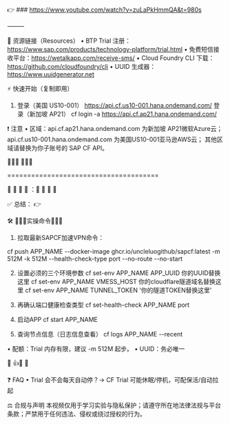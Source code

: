 👉 ### https://www.youtube.com/watch?v=zuLaPkHmmQA&t=980s

⸻

🔗 资源链接（Resources）
 • BTP Trial 注册：https://www.sap.com/products/technology-platform/trial.html
 • 免费短信接收平台：https://wetalkapp.com/receive-sms/
 • Cloud Foundry CLI 下载：https://github.com/cloudfoundry/cli
 • UUID 生成器：https://www.uuidgenerator.net

⚡ 快速开始（复制即用）
1) 登录（美国 US10-001）
https://api.cf.us10-001.hana.ondemand.com/
   登录（新加坡 AP21）
cf login -a https://api.cf.ap21.hana.ondemand.com/

❗ 注意
 • 区域：api.cf.ap21.hana.ondemand.com 为新加坡 AP21微软Azure云；
   api.cf.us10-001.hana.ondemand.com 为美国US10-001亚马逊AWS云；
   其他区域请替换为你子账号的 SAP CF API。

📌📌📌 📌📌📌

======================================

🚀 🚀 🚀 🔹 ：🔹  🚀 🚀 🚀 

✅ 总结：
👉 

🛠️ 🚩🚩🚩实操命令🚩🚩🚩
1. 拉取最新SAPCF加速VPN命令：

cf push APP_NAME --docker-image ghcr.io/uncleluogithub/sapcf:latest -m 512M -k 512M --health-check-type port --no-route --no-start

2. 设置必须的三个环境参数
cf set-env APP_NAME APP_UUID 你的UUID替换这里
cf set-env APP_NAME VMESS_HOST 你的cloudflare隧道域名替换这里
cf set-env APP_NAME  TUNNEL_TOKEN '你的隧道TOKEN替换这里'

3. 再确认端口健康检查类型
cf set-health-check APP_NAME  port

4. 启动APP
cf start APP_NAME

5. 查询节点信息（日志信息查看）
cf logs APP_NAME --recent

• 配额：Trial 内存有限，建议 -m 512M 起步。
• UUID：务必唯一

🔔 👍📌 🔔

❓ FAQ
 • Trial 会不会每天自动停？→ CF Trial 可能休眠/停机，可配保活/自动拉起

⚖️ 合规与声明
本视频仅用于学习实验与隐私保护；请遵守所在地法律法规与平台条款；严禁用于任何违法、侵权或绕过授权的行为。

